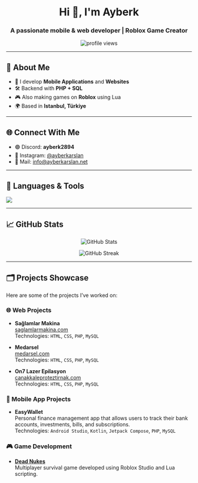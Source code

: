 <h1 align="center">Hi 👋, I'm Ayberk</h1>
<h3 align="center">A passionate mobile & web developer | Roblox Game Creator</h3>

<p align="center">
  <img src="https://komarev.com/ghpvc/?username=ayberkarslannn&label=Profile%20views&color=0e75b6&style=flat" alt="profile views" />
</p>

---

## 🚀 About Me

- 🔨 I develop **Mobile Applications** and **Websites**
- 🛠️ Backend with **PHP + SQL**
- 🎮 Also making games on **Roblox** using Lua
- 🌍 Based in **Istanbul, Türkiye**

---

## 🌐 Connect With Me

- 🟣 Discord: **ayberk2894**
- 📸 Instagram: [@ayberkarslan](https://instagram.com/ayberk.arsln)
- 📧 Mail: [info@ayberkarslan.net](mailto:info@ayberkarslan.net)

---

## 🧰 Languages & Tools

<p align="left">
  <img src="https://skillicons.dev/icons?i=androidstudio,kotlin,php,mysql,html,css,js,react,git,github,lua" />
</p>

---

## 📈 GitHub Stats

<p align="center">
  <img src="https://github-readme-stats.vercel.app/api?username=ayberkarslannn&show_icons=true&theme=radical" alt="GitHub Stats" />
</p>

<p align="center">
  <img src="https://github-readme-streak-stats.herokuapp.com/?user=ayberkarslannn&theme=radical" alt="GitHub Streak" />
</p>

---

## 🗂️ Projects Showcase

Here are some of the projects I’ve worked on:

### 🌐 Web Projects

- **Sağlamlar Makina**  
  [saglamlarmakina.com](https://saglamlarmakina.com)  
  Technologies: `HTML`, `CSS`, `PHP`, `MySQL`

- **Medarsel**  
  [medarsel.com](https://medarsel.com)  
  Technologies: `HTML`, `CSS`, `PHP`, `MySQL`

- **On7 Lazer Epilasyon**  
  [canakkaleproteztirnak.com](https://canakkaleproteztirnak.com)  
  Technologies: `HTML`, `CSS`, `PHP`, `MySQL`

### 📱 Mobile App Projects

- **EasyWallet**  
  Personal finance management app that allows users to track their bank accounts, investments, bills, and subscriptions.  
  Technologies: `Android Studio`, `Kotlin`, `Jetpack Compose`, `PHP`, `MySQL`

### 🎮 Game Development

- **[Dead Nukes](https://www.roblox.com/games/80779025753426/Dead-Nukes-Alpha)**  
  Multiplayer survival game developed using Roblox Studio and Lua scripting.
